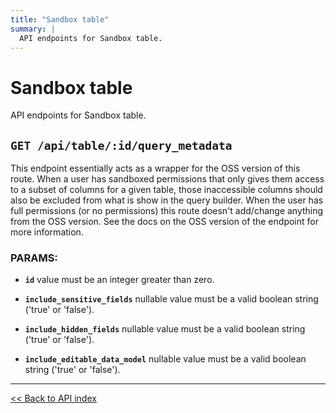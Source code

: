 ```yaml
---
title: "Sandbox table"
summary: |
  API endpoints for Sandbox table.
---
```


# Sandbox table

API endpoints for Sandbox table.

## `GET /api/table/:id/query_metadata`

This endpoint essentially acts as a wrapper for the OSS version of this route. When a user has sandboxed permissions
  that only gives them access to a subset of columns for a given table, those inaccessible columns should also be
  excluded from what is show in the query builder. When the user has full permissions (or no permissions) this route
  doesn't add/change anything from the OSS version. See the docs on the OSS version of the endpoint for more
  information.

### PARAMS:

*  **`id`** value must be an integer greater than zero.

*  **`include_sensitive_fields`** nullable value must be a valid boolean string ('true' or 'false').

*  **`include_hidden_fields`** nullable value must be a valid boolean string ('true' or 'false').

*  **`include_editable_data_model`** nullable value must be a valid boolean string ('true' or 'false').

---

[<< Back to API index](../../api-documentation.md)